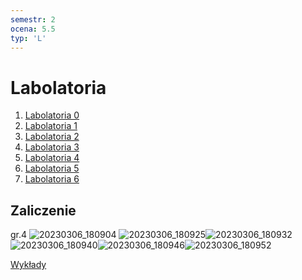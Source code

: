 ```yaml
---
semestr: 2
ocena: 5.5
typ: 'L'
---
```


# Labolatoria
1. [Labolatoria 0](/Notatki/Semestr%202/Miernictwo%20w%20informatyce%20i%20telekomunikacji%202/Labolatoria/Labolatoria%200/Labolatoria%200.md)
2. [Labolatoria 1](/Notatki/Semestr%202/Miernictwo%20w%20informatyce%20i%20telekomunikacji%202/Labolatoria/Labolatoria%201/Labolatoria%201.md)
3. [Labolatoria 2](/Notatki/Semestr%202/Miernictwo%20w%20informatyce%20i%20telekomunikacji%202/Labolatoria/Labolatoria%202/Labolatoria%202.md)
4. [Labolatoria 3](/Notatki/Semestr%202/Miernictwo%20w%20informatyce%20i%20telekomunikacji%202/Labolatoria/Labolatoria%203/Labolatoria%203.md)
5. [Labolatoria 4](/Notatki/Semestr%202/Miernictwo%20w%20informatyce%20i%20telekomunikacji%202/Labolatoria/Labolatoria%204/Labolatoria%204.md)
6. [Labolatoria 5](/Notatki/Semestr%202/Miernictwo%20w%20informatyce%20i%20telekomunikacji%202/Labolatoria/Labolatoria%205/Labolatoria%205.md)
7. [Labolatoria 6](/Notatki/Semestr%202/Miernictwo%20w%20informatyce%20i%20telekomunikacji%202/Labolatoria/Labolatoria%206/Labolatoria%206.md)

## Zaliczenie

gr.4
![20230306_180904](/Notatki/Semestr%202/Miernictwo%20w%20informatyce%20i%20telekomunikacji%202/Labolatoria/20230306_180904.jpg)
![20230306_180925](/Notatki/Semestr%202/Miernictwo%20w%20informatyce%20i%20telekomunikacji%202/Labolatoria/20230306_180925.jpg)![20230306_180932](/Notatki/Semestr%202/Miernictwo%20w%20informatyce%20i%20telekomunikacji%202/Labolatoria/20230306_180932.jpg)![20230306_180940](/Notatki/Semestr%202/Miernictwo%20w%20informatyce%20i%20telekomunikacji%202/Labolatoria/20230306_180940.jpg)![20230306_180946](/Notatki/Semestr%202/Miernictwo%20w%20informatyce%20i%20telekomunikacji%202/Labolatoria/20230306_180946.jpg)![20230306_180952](/Notatki/Semestr%202/Miernictwo%20w%20informatyce%20i%20telekomunikacji%202/Labolatoria/20230306_180952.jpg)

[Wykłady](/Notatki/Semestr%201/Miernictwo%20w%20informatyce%20i%20telekomunikacji/Wyk%C5%82ady/Wyk%C5%82ady.md)